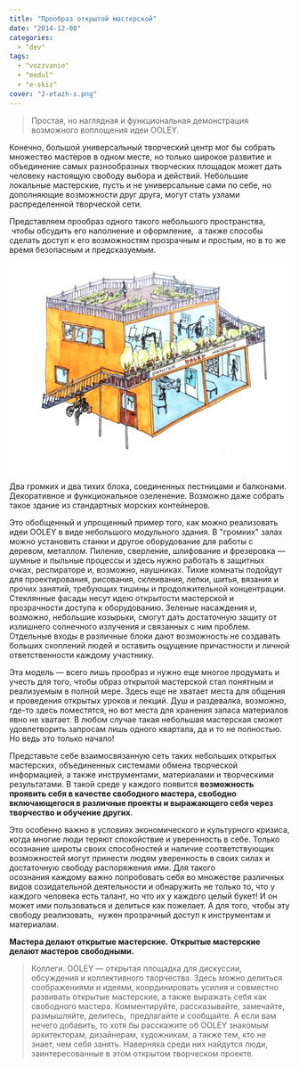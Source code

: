 ```yaml
---
title: "Прообраз открытой мастерской"
date: "2014-12-08"
categories:
  + "dev"
tags:
  + "vozzvanie"
  + "modul"
  + "e-skiz"
cover: "2-etazh-s.png"
---
```


> Простая, но наглядная и функциональная демонстрация возможного воплощения идеи OOLEY.

Конечно, большой универсальный творческий центр мог бы собрать множество мастеров в одном месте, но только широкое развитие и объединение самых разнообразных творческих площадок может дать человеку настоящую свободу выбора и действий. Небольшие локальные мастерские, пусть и не универсальные сами по себе, но дополняющие возможности друг друга, могут стать узлами распределенной творческой сети.

Представляем прообраз одного такого небольшого пространства,  чтобы обсудить его наполнение и оформление,  а также способы сделать доступ к его возможностям прозрачным и простым, но в то же время безопасным и предсказуемым.

![](./2-etazh.png)

Два громких и два тихих блока, соединенных лестницами и балконами. Декоративное и функциональное озеленение. Возможно даже собрать такое здание из стандартных морских контейнеров.

Это обобщенный и упрощенный пример того, как можно реализовать идеи OOLEY в виде небольшого модульного здания. В "громких" залах можно установить станки и другое оборудование для работы с деревом, металлом. Пиление, сверление, шлифование и фрезеровка — шумные и пыльные процессы и здесь нужно работать в защитных очках, респираторе и, возможно, наушниках. Тихие комнаты подойдут для проектирования, рисования, склеивания, лепки, шитья, вязания и прочих занятий, требующих тишины и продолжительной концентрации. Стеклянные фасады несут идею открытости мастерской и прозрачности доступа к оборудованию. Зеленые насаждения и, возможно, небольшие козырьки, смогут дать достаточную защиту от излишнего солнечного излучения и связанных с ним проблем. Отдельные входы в различные блоки дают возможность не создавать больших скоплений людей и оставить ощущение причастности и личной ответственности каждому участнику.

Эта модель — всего лишь прообраз и нужно еще многое продумать и учесть для того, чтобы образ открытой мастерской стал понятным и реализуемым в полной мере. Здесь еще не хватает места для общения и проведения открытых уроков и лекций. Душ и раздевалка, возможно, где-то здесь поместятся, но вот места для хранения запаса материалов явно не хватает. В любом случае такая небольшая мастерская сможет удовлетворить запросам лишь одного квартала, да и то не полностью. Но ведь это только начало!

Представьте себе взаимосвязанную сеть таких небольших открытых мастерских, объединенных системами обмена творческой информацией, а также инструментами, материалами и творческими результатами. В такой среде у каждого появится **возможность проявить себя в качестве свободного мастера, свободно включающегося в различные проекты и выражающего себя через творчество и обучение других**.

Это особенно важно в условиях экономического и культурного кризиса, когда многие люди теряют спокойствие и уверенность в себе. Только осознание широты своих способностей и наличие соответствующих возможностей могут принести людям уверенность в своих силах и достаточную свободу распоряжения ими. Для такого осознания каждому важно попробовать себя во множестве различных видов созидательной деятельности и обнаружить не только то, что у каждого человека есть талант, но что их у каждого целый букет! И он может ими пользоваться и делиться как пожелает. А для того, чтобы эту свободу реализовать,  нужен прозрачный доступ к инструментам и материалам.

**Мастера делают открытые мастерские.** **Открытые мастерские делают мастеров свободными.**

> Коллеги. OOLEY — открытая площадка для дискуссии, обсуждения и коллективного творчества. Здесь можно делиться соображениями и идеями, координировать усилия и совместно развивать открытые мастерские, а также выражать себя как свободного мастера. Комментируйте, рассказывайте, замечайте, размышляйте, делитесь,  предлагайте и сообщайте. А если вам нечего добавить, то хотя бы расскажите об OOLEY знакомым архитекторам, дизайнерам, художникам, а также тем, кто не знает, чем себя занять. Наверняка среди них найдутся люди, заинтересованные в этом открытом творческом проекте.
